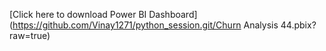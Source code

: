 [Click here to download Power BI Dashboard](https://github.com/Vinay1271/python_session.git/Churn Analysis 44.pbix?raw=true)

